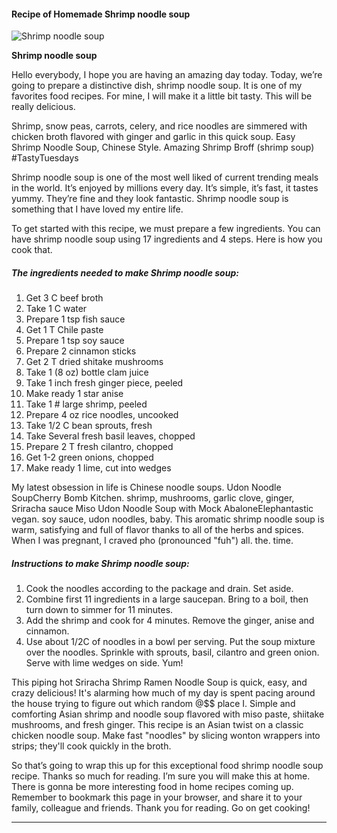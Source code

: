             

#### Recipe of Homemade Shrimp noodle soup

![Shrimp noodle soup](https://img-global.cpcdn.com/recipes/e0851ba7acb61106/751x532cq70/shrimp-noodle-soup-recipe-main-photo.jpg)

**Shrimp noodle soup**

Hello everybody, I hope you are having an amazing day today. Today, we’re going to prepare a distinctive dish, shrimp noodle soup. It is one of my favorites food recipes. For mine, I will make it a little bit tasty. This will be really delicious.

Shrimp, snow peas, carrots, celery, and rice noodles are simmered with chicken broth flavored with ginger and garlic in this quick soup. Easy Shrimp Noodle Soup, Chinese Style. Amazing Shrimp Broff (shrimp soup) #TastyTuesdays

Shrimp noodle soup is one of the most well liked of current trending meals in the world. It’s enjoyed by millions every day. It’s simple, it’s fast, it tastes yummy. They’re fine and they look fantastic. Shrimp noodle soup is something that I have loved my entire life.

To get started with this recipe, we must prepare a few ingredients. You can have shrimp noodle soup using 17 ingredients and 4 steps. Here is how you cook that.

##### The ingredients needed to make Shrimp noodle soup:

1.  Get 3 C beef broth
2.  Take 1 C water
3.  Prepare 1 tsp fish sauce
4.  Get 1 T Chile paste
5.  Prepare 1 tsp soy sauce
6.  Prepare 2 cinnamon sticks
7.  Get 2 T dried shitake mushrooms
8.  Take 1 (8 oz) bottle clam juice
9.  Take 1 inch fresh ginger piece, peeled
10.  Make ready 1 star anise
11.  Take 1 # large shrimp, peeled
12.  Prepare 4 oz rice noodles, uncooked
13.  Take 1/2 C bean sprouts, fresh
14.  Take Several fresh basil leaves, chopped
15.  Prepare 2 T fresh cilantro, chopped
16.  Get 1-2 green onions, chopped
17.  Make ready 1 lime, cut into wedges

My latest obsession in life is Chinese noodle soups. Udon Noodle SoupCherry Bomb Kitchen. shrimp, mushrooms, garlic clove, ginger, Sriracha sauce Miso Udon Noodle Soup with Mock AbaloneElephantastic vegan. soy sauce, udon noodles, baby. This aromatic shrimp noodle soup is warm, satisfying and full of flavor thanks to all of the herbs and spices. When I was pregnant, I craved pho (pronounced "fuh") all. the. time.

##### Instructions to make Shrimp noodle soup:

1.  Cook the noodles according to the package and drain. Set aside.
2.  Combine first 11 ingredients in a large saucepan. Bring to a boil, then turn down to simmer for 11 minutes.
3.  Add the shrimp and cook for 4 minutes. Remove the ginger, anise and cinnamon.
4.  Use about 1/2C of noodles in a bowl per serving. Put the soup mixture over the noodles. Sprinkle with sprouts, basil, cilantro and green onion. Serve with lime wedges on side. Yum!

This piping hot Sriracha Shrimp Ramen Noodle Soup is quick, easy, and crazy delicious! It's alarming how much of my day is spent pacing around the house trying to figure out which random @$$ place I. Simple and comforting Asian shrimp and noodle soup flavored with miso paste, shiitake mushrooms, and fresh ginger. This recipe is an Asian twist on a classic chicken noodle soup. Make fast "noodles" by slicing wonton wrappers into strips; they'll cook quickly in the broth.

So that’s going to wrap this up for this exceptional food shrimp noodle soup recipe. Thanks so much for reading. I’m sure you will make this at home. There is gonna be more interesting food in home recipes coming up. Remember to bookmark this page in your browser, and share it to your family, colleague and friends. Thank you for reading. Go on get cooking!

* * *